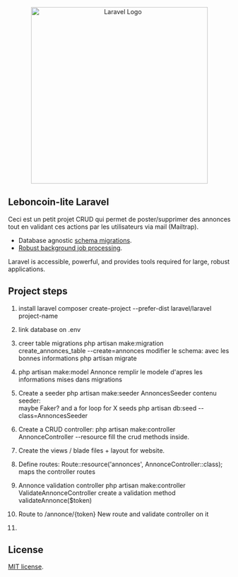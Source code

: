 <p align="center"><a href="https://laravel.com" target="_blank"><img src="https://raw.githubusercontent.com/laravel/art/master/logo-lockup/5%20SVG/2%20CMYK/1%20Full%20Color/laravel-logolockup-cmyk-red.svg" width="400" alt="Laravel Logo"></a></p>

## Leboncoin-lite Laravel

Ceci est un petit projet CRUD qui permet de poster/supprimer des annonces tout en validant ces actions par les utilisateurs via mail (Mailtrap).

-   Database agnostic [schema migrations](https://laravel.com/docs/migrations).
-   [Robust background job processing](https://laravel.com/docs/queues).

Laravel is accessible, powerful, and provides tools required for large, robust applications.

## Project steps

1. install laravel
   composer create-project --prefer-dist laravel/laravel project-name

2. link database on .env

3. creer table migrations
   php artisan make:migration create_annonces_table --create=annonces
   modifier le schema: avec les bonnes informations
   php artisan migrate

4. php artisan make:model Annonce
   remplir le modele d'apres les informations mises dans migrations

5. Create a seeder
   php artisan make:seeder AnnoncesSeeder
   contenu seeder:  
    maybe Faker? and a for loop for X seeds
   php artisan db:seed --class=AnnoncesSeeder

6. Create a CRUD controller:
   php artisan make:controller AnnonceController --resource
   fill the crud methods inside.

7. Create the views / blade files + layout for website.

8. Define routes:
   Route::resource('annonces', AnnonceController::class);
   maps the controller routes

9. Annonce validation controller
   php artisan make:controller ValidateAnnonceController
   create a validation method validateAnnonce($token)

10. Route to /annonce/{token}
    New route and validate controller on it

11.

## License

[MIT license](https://opensource.org/licenses/MIT).
